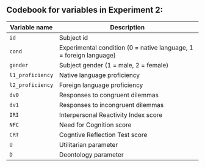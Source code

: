 ## Codebook for variables in Experiment 2: ##

Variable name 	| Description
----|---------
`id`           	| Subject id
`cond`          | Experimental condition (0 = native language, 1 = foreign language)
`gender`        | Subject gender (1 = male, 2 = female)
`l1_proficiency`| Native language proficiency
`l2_proficiency`| Foreign language proficiency
`dv0`           | Responses to congruent dilemmas
`dv1`           | Responses to incongruent dilemmas
`IRI`           | Interpersonal Reactivity Index score
`NFC`           | Need for Cognition score
`CRT`           | Cogntive Reflection Test score
`U`             | Utilitarian parameter
`D`             | Deontology parameter
